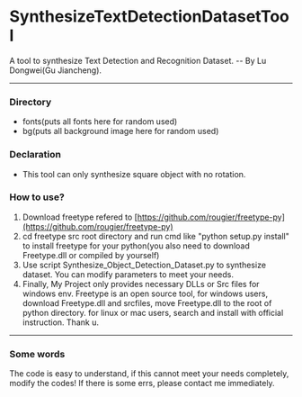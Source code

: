 # SynthesizeTextDetectionDatasetTool
A tool to synthesize Text Detection and Recognition Dataset. -- By Lu Dongwei(Gu Jiancheng). 

***
### Directory
- fonts(puts all fonts here for random used)
- bg(puts all background image here for random used)

### Declaration
- This tool can only synthesize square object with no rotation.

### How to use?
1. Download freetype refered to [https://github.com/rougier/freetype-py](https://github.com/rougier/freetype-py)
2. cd freetype src root directory and run cmd like "python setup.py install" to install freetype for your python(you also need to download Freetype.dll or compiled by yourself)
3. Use script Synthesize_Object_Detection_Dataset.py to synthesize dataset. You can modify parameters to meet your needs. 
4. Finally, My Project only provides necessary DLLs or Src files for windows env. Freetype is an open source tool,
for windows users, download Freetype.dll and srcfiles, move Freetype.dll to the root of python directory.
for linux or mac users, search and install with official instruction. Thank u.


***
### Some words
The code is easy to understand, if this cannot meet your needs completely, modify the codes!
If there is some errs, please contact me immediately.